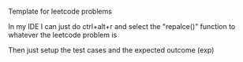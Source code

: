 Template for leetcode problems

In my IDE I can just do ctrl+alt+r and select the "repalce()" function to whatever the leetcode problem is

Then just setup the test cases and the expected outcome (exp)
